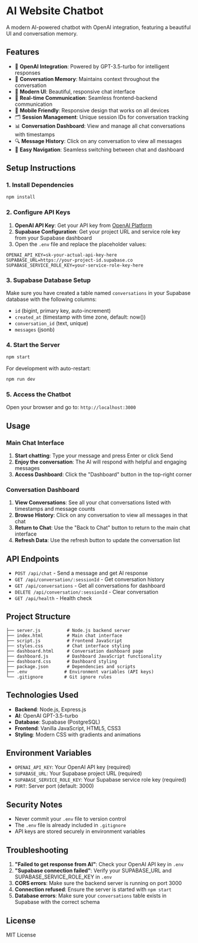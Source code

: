 # AI Website Chatbot

A modern AI-powered chatbot with OpenAI integration, featuring a beautiful UI and conversation memory.

## Features

- 🤖 **OpenAI Integration**: Powered by GPT-3.5-turbo for intelligent responses
- 💬 **Conversation Memory**: Maintains context throughout the conversation
- 🎨 **Modern UI**: Beautiful, responsive chat interface
- 🔄 **Real-time Communication**: Seamless frontend-backend communication
- 📱 **Mobile Friendly**: Responsive design that works on all devices
- 🗂️ **Session Management**: Unique session IDs for conversation tracking
- 📊 **Conversation Dashboard**: View and manage all chat conversations with timestamps
- 🔍 **Message History**: Click on any conversation to view all messages
- 🚀 **Easy Navigation**: Seamless switching between chat and dashboard

## Setup Instructions

### 1. Install Dependencies

```bash
npm install
```

### 2. Configure API Keys

1. **OpenAI API Key**: Get your API key from [OpenAI Platform](https://platform.openai.com/api-keys)
2. **Supabase Configuration**: Get your project URL and service role key from your Supabase dashboard
3. Open the `.env` file and replace the placeholder values:

```
OPENAI_API_KEY=sk-your-actual-api-key-here
SUPABASE_URL=https://your-project-id.supabase.co
SUPABASE_SERVICE_ROLE_KEY=your-service-role-key-here
```

### 3. Supabase Database Setup

Make sure you have created a table named `conversations` in your Supabase database with the following columns:

- `id` (bigint, primary key, auto-increment)
- `created_at` (timestamp with time zone, default: now())
- `conversation_id` (text, unique)
- `messages` (jsonb)

### 4. Start the Server

```bash
npm start
```

For development with auto-restart:
```bash
npm run dev
```

### 5. Access the Chatbot

Open your browser and go to: `http://localhost:3000`

## Usage

### Main Chat Interface
1. **Start chatting**: Type your message and press Enter or click Send
2. **Enjoy the conversation**: The AI will respond with helpful and engaging messages
3. **Access Dashboard**: Click the "Dashboard" button in the top-right corner

### Conversation Dashboard
1. **View Conversations**: See all your chat conversations listed with timestamps and message counts
2. **Browse History**: Click on any conversation to view all messages in that chat
3. **Return to Chat**: Use the "Back to Chat" button to return to the main chat interface
4. **Refresh Data**: Use the refresh button to update the conversation list

## API Endpoints

- `POST /api/chat` - Send a message and get AI response
- `GET /api/conversation/:sessionId` - Get conversation history
- `GET /api/conversations` - Get all conversations for dashboard
- `DELETE /api/conversation/:sessionId` - Clear conversation
- `GET /api/health` - Health check

## Project Structure

```
├── server.js          # Node.js backend server
├── index.html         # Main chat interface
├── script.js          # Frontend JavaScript
├── styles.css         # Chat interface styling
├── dashboard.html     # Conversation dashboard page
├── dashboard.js       # Dashboard JavaScript functionality
├── dashboard.css      # Dashboard styling
├── package.json       # Dependencies and scripts
├── .env              # Environment variables (API keys)
└── .gitignore        # Git ignore rules
```

## Technologies Used

- **Backend**: Node.js, Express.js
- **AI**: OpenAI GPT-3.5-turbo
- **Database**: Supabase (PostgreSQL)
- **Frontend**: Vanilla JavaScript, HTML5, CSS3
- **Styling**: Modern CSS with gradients and animations

## Environment Variables

- `OPENAI_API_KEY`: Your OpenAI API key (required)
- `SUPABASE_URL`: Your Supabase project URL (required)
- `SUPABASE_SERVICE_ROLE_KEY`: Your Supabase service role key (required)
- `PORT`: Server port (default: 3000)

## Security Notes

- Never commit your `.env` file to version control
- The `.env` file is already included in `.gitignore`
- API keys are stored securely in environment variables

## Troubleshooting

1. **"Failed to get response from AI"**: Check your OpenAI API key in `.env`
2. **"Supabase connection failed"**: Verify your SUPABASE_URL and SUPABASE_SERVICE_ROLE_KEY in `.env`
3. **CORS errors**: Make sure the backend server is running on port 3000
4. **Connection refused**: Ensure the server is started with `npm start`
5. **Database errors**: Make sure your `conversations` table exists in Supabase with the correct schema

## License

MIT License